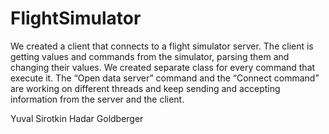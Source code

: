 # FlightSimulator
We created a client that connects to a flight simulator server. 
The client is getting values and commands from the simulator, parsing them and changing their values. 
We created separate class for every command that execute it. 
The “Open data server” command and the “Connect command” are working on different threads and keep sending
and accepting information from the server and the client.

Yuval Sirotkin
Hadar Goldberger
